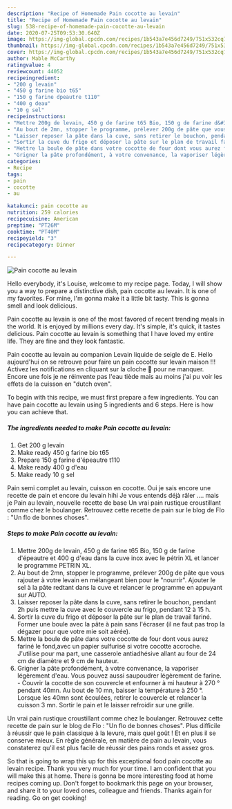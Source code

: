 ```yaml
---
description: "Recipe of Homemade Pain cocotte au levain"
title: "Recipe of Homemade Pain cocotte au levain"
slug: 538-recipe-of-homemade-pain-cocotte-au-levain
date: 2020-07-25T09:53:30.640Z
image: https://img-global.cpcdn.com/recipes/1b543a7e456d7249/751x532cq70/pain-cocotte-au-levain-photo-principale-de-la-recette.jpg
thumbnail: https://img-global.cpcdn.com/recipes/1b543a7e456d7249/751x532cq70/pain-cocotte-au-levain-photo-principale-de-la-recette.jpg
cover: https://img-global.cpcdn.com/recipes/1b543a7e456d7249/751x532cq70/pain-cocotte-au-levain-photo-principale-de-la-recette.jpg
author: Mable McCarthy
ratingvalue: 4
reviewcount: 44052
recipeingredient:
- "200 g levain"
- "450 g farine bio t65"
- "150 g farine dpeautre t110"
- "400 g deau"
- "10 g sel"
recipeinstructions:
- "Mettre 200g de levain, 450 g de farine t65 Bio, 150 g de farine d&#39;épeautre et 400 g d&#39;eau dans la cuve inox avec le pétrin XL et lancer le programme PETRIN XL."
- "Au bout de 2mn, stopper le programme, prélever 200g de pâte que vous rajouter à votre levain en mélangeant bien pour le &#34;nourrir&#34;. Ajouter le sel à la pâte redtant dans la cuve et relancer le programme en appuyant sur AUTO."
- "Laisser reposer la pâte dans la cuve, sans retirer le bouchon, pendant 2h puis mettre la cuve avec le couvercle au frigo, pendant 12 à 15 h."
- "Sortir la cuve du frigo et déposer la pâte sur le plan de travail fariné. Former une boule avec la pâte à pain sans l&#39;écraser (il ne faut pas trop la dégazer pour que votre mie soit aérée)."
- "Mettre la boule de pâte dans votre cocotte de four dont vous aurez fariné le fond,avec un papier sulfurisé si votre cocotte accroche. J&#39;utilise pour ma part, une casserole antiadhésive allant au four de 24 cm de diamètre et 9 cm de hauteur."
- "Grigner la pâte profondément, à votre convenance, la vaporiser légèrement d&#39;eau. Vous pouvez aussi saupoudrer légèrement de farine. Couvrir la cocotte de son couvercle et enfourner à mi hauteur à 270 ° pendant 40mn. Au bout de 10 mn, baisser la température à 250 °. Lorsque les 40mn sont écoulées, retirer le couvercle et relancer la cuisson 3 mn. Sortir le pain et le laisser refroidir sur une grille."
categories:
- Recipe
tags:
- pain
- cocotte
- au

katakunci: pain cocotte au 
nutrition: 259 calories
recipecuisine: American
preptime: "PT26M"
cooktime: "PT40M"
recipeyield: "3"
recipecategory: Dinner

---
```



![Pain cocotte au levain](https://img-global.cpcdn.com/recipes/1b543a7e456d7249/751x532cq70/pain-cocotte-au-levain-photo-principale-de-la-recette.jpg)

Hello everybody, it's Louise, welcome to my recipe page. Today, I will show you a way to prepare a distinctive dish, pain cocotte au levain. It is one of my favorites. For mine, I'm gonna make it a little bit tasty. This is gonna smell and look delicious.

Pain cocotte au levain is one of the most favored of recent trending meals in the world. It is enjoyed by millions every day. It's simple, it's quick, it tastes delicious. Pain cocotte au levain is something that I have loved my entire life. They are fine and they look fantastic.

Pain cocotte au levain au companion Levain liquide de seigle de E. Hello aujourd&#39;hui on se retrouve pour faire un pain cocotte sur levain maison !!! Activez les notifications en cliquant sur la cloche 🔔 pour ne manquer. Encore une fois je ne réinvente pas l&#39;eau tiède mais au moins j&#39;ai pu voir les effets de la cuisson en &#34;dutch oven&#34;.


To begin with this recipe, we must first prepare a few ingredients. You can have pain cocotte au levain using 5 ingredients and 6 steps. Here is how you can achieve that.

<!--inarticleads1-->

##### The ingredients needed to make Pain cocotte au levain:

1. Get 200 g levain
1. Make ready 450 g farine bio t65
1. Prepare 150 g farine d&#39;épeautre t110
1. Make ready 400 g d&#39;eau
1. Make ready 10 g sel


Pain semi complet au levain, cuisson en cocotte. Oui je sais encore une recette de pain et encore du levain hihi Je vous entends déjà râler …. mais je Pain au levain, nouvelle recette de base Un vrai pain rustique croustillant comme chez le boulanger. Retrouvez cette recette de pain sur le blog de Flo : &#34;Un flo de bonnes choses&#34;. 

<!--inarticleads2-->

##### Steps to make Pain cocotte au levain:

1. Mettre 200g de levain, 450 g de farine t65 Bio, 150 g de farine d&#39;épeautre et 400 g d&#39;eau dans la cuve inox avec le pétrin XL et lancer le programme PETRIN XL.
1. Au bout de 2mn, stopper le programme, prélever 200g de pâte que vous rajouter à votre levain en mélangeant bien pour le &#34;nourrir&#34;. Ajouter le sel à la pâte redtant dans la cuve et relancer le programme en appuyant sur AUTO.
1. Laisser reposer la pâte dans la cuve, sans retirer le bouchon, pendant 2h puis mettre la cuve avec le couvercle au frigo, pendant 12 à 15 h.
1. Sortir la cuve du frigo et déposer la pâte sur le plan de travail fariné. Former une boule avec la pâte à pain sans l&#39;écraser (il ne faut pas trop la dégazer pour que votre mie soit aérée).
1. Mettre la boule de pâte dans votre cocotte de four dont vous aurez fariné le fond,avec un papier sulfurisé si votre cocotte accroche. J&#39;utilise pour ma part, une casserole antiadhésive allant au four de 24 cm de diamètre et 9 cm de hauteur.
1. Grigner la pâte profondément, à votre convenance, la vaporiser légèrement d&#39;eau. Vous pouvez aussi saupoudrer légèrement de farine. - Couvrir la cocotte de son couvercle et enfourner à mi hauteur à 270 ° pendant 40mn. Au bout de 10 mn, baisser la température à 250 °. Lorsque les 40mn sont écoulées, retirer le couvercle et relancer la cuisson 3 mn. Sortir le pain et le laisser refroidir sur une grille.


Un vrai pain rustique croustillant comme chez le boulanger. Retrouvez cette recette de pain sur le blog de Flo : &#34;Un flo de bonnes choses&#34;. Plus difficile à réussir que le pain classique à la levure, mais quel goût ! Et en plus il se conserve mieux. En règle générale, en matière de pain au levain, vous constaterez qu&#39;il est plus facile de réussir des pains ronds et assez gros. 

So that is going to wrap this up for this exceptional food pain cocotte au levain recipe. Thank you very much for your time. I am confident that you will make this at home. There is gonna be more interesting food at home recipes coming up. Don't forget to bookmark this page on your browser, and share it to your loved ones, colleague and friends. Thanks again for reading. Go on get cooking!
